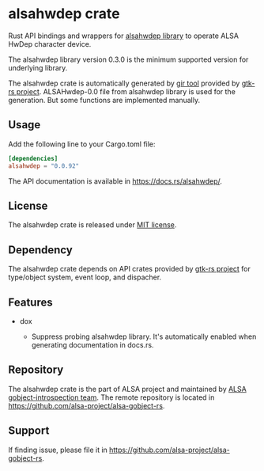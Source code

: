 # alsahwdep crate

Rust API bindings and wrappers for [alsahwdep library](https://github.com/alsa-project/alsa-gobject) to
operate ALSA HwDep character device.

The alsahwdep library version 0.3.0 is the minimum supported version for underlying library.

The alsahwdep crate is automatically generated by [gir tool](https://gtk-rs.org/gir/book/) provided
by [gtk-rs project](https://gtk-rs.org/). ALSAHwdep-0.0 file from alsahwdep library is used for the
generation. But some functions are implemented manually.

## Usage

Add the following line to your Cargo.toml file:

```toml
[dependencies]
alsahwdep = "0.0.92"
```

The API documentation is available in <https://docs.rs/alsahwdep/>.

## License

The alsahwdep crate is released under [MIT license](https://spdx.org/licenses/MIT.html).

## Dependency

The alsahwdep crate depends on API crates provided by [gtk-rs project](https://gtk-rs.org/) for
type/object system, event loop, and dispacher.

## Features

* dox

   * Suppress probing alsahwdep library. It's automatically enabled when generating documentation
     in docs.rs.

## Repository

The alsahwdep crate is the part of ALSA project and maintained by
[ALSA gobject-introspection team](https://alsa-project.github.io/gobject-introspection-docs/).
The remote repository is located in <https://github.com/alsa-project/alsa-gobject-rs>.

## Support

If finding issue, please file it in <https://github.com/alsa-project/alsa-gobject-rs>.
